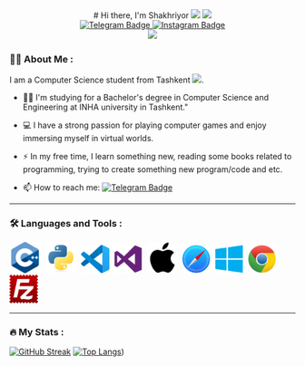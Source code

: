 <div id="header" align="center">
# Hi there, I'm Shakhriyor <img src="https://media.giphy.com/media/hvRJCLFzcasrR4ia7z/giphy.gif" width="30px"/>
  <img src="https://media.giphy.com/media/L8K62iTDkzGX6/giphy.gif" width="300"/>

<div id="badges">
  <a href="https://t.me/shakh707">
    <img src="https://img.shields.io/badge/Telegram-blue?style=for-the-badge&logo=telegram&logoColor=white" alt="Telegram Badge"/>
  </a>
  <a href="https://instagram.com/shaxriyor1707">
    <img src="https://img.shields.io/badge/Instagram-red?style=for-the-badge&logo=instagram&logoColor=white" alt="Instagram Badge"/>
  </a>
</div>

<img src="https://komarev.com/ghpvc/?username=shaxriyor&style=flat-square&color=blue"/>
</div>


### :woman_technologist: About Me :

I am a Computer Science student from Tashkent <img src="https://media.giphy.com/media/WUlplcMpOCEmTGBtBW/giphy.gif" width="30">.
- :student: I'm studying for a Bachelor's degree in Computer Science and Engineering at INHA university in Tashkent."

- :computer: I have a strong passion for playing computer games and enjoy immersing myself in virtual worlds.

- :zap: In my free time, I learn something new, reading some books related to programming, trying to create something new program/code and etc.

- :mailbox: How to reach me:  [![Telegram Badge](https://img.shields.io/badge/-Shakh707-blue?style=flat&logo=telegram&logoColor=white)](https://t.me/Shakh707)

---

### :hammer_and_wrench: Languages and Tools :

<div>
  <img src="https://github.com/devicons/devicon/blob/master/icons/cplusplus/cplusplus-original.svg" title="Cplusplus" alt="Cplusplus" width="55" height="55"/>&nbsp;
  <img src="https://github.com/devicons/devicon/blob/master/icons/python/python-original.svg" title="Python" alt="Python" width="55" height="55"/>&nbsp;
  <img src="https://github.com/devicons/devicon/blob/master/icons/vscode/vscode-original.svg" title="vscode" alt="vscode" width="50" height="50"/>&nbsp;
  <img src="https://github.com/devicons/devicon/blob/master/icons/visualstudio/visualstudio-plain.svg" title="vscode" alt="vscode" width="50" height="50"/>&nbsp;
  <img src="https://github.com/devicons/devicon/blob/master/icons/apple/apple-original.svg" title="Apple" alt="Apple" width="55" height="55"/>&nbsp;
  <img src="https://github.com/devicons/devicon/blob/master/icons/safari/safari-original.svg" title="Safari" alt="Safari" width="50" height="50"/>&nbsp;
  <img src="https://github.com/devicons/devicon/blob/master/icons/windows8/windows8-original.svg" title="Windows" alt="Windows" width="50" height="50"/>&nbsp;
  <img src="https://github.com/devicons/devicon/blob/master/icons/chrome/chrome-original.svg" title="Chrome" alt="Chrome" width="50" height="50"/>&nbsp;
  <img src="https://github.com/devicons/devicon/blob/master/icons/filezilla/filezilla-plain.svg" title="Filezilla" alt="Filezilla" width="50" height="50"/>&nbsp;
</div>

---

### :fire: My Stats :

[![GitHub Streak](https://github-readme-streak-stats.herokuapp.com?user=Shaxriyor&theme=neon-dark&date_format=j%20M%5B%20Y%5D&mode=weekly)](https://git.io/streak-stats) [![Top Langs](https://github-readme-stats.vercel.app/api/top-langs/?username=shaxriyor&layout=compact&theme=vision-friendly-dark)](https://github.com/anuraghazra/github-readme-stats))
